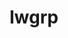 ---
title: "lwgrp"
layout: cache
categories: [package, develop]
meta: {"compilers": ["cce@=18.0.0", "gcc@=10.3.0", "gcc@=11.4.0", "gcc@=7.5.0", "gcc@=9.4.0", "oneapi@=2024.2.1"], "num_specs": 36, "num_specs_by_stack": {"e4s": 5, "e4s-cray-rhel": 4, "e4s-cray-sles": 1, "e4s-neoverse-v2": 5, "e4s-neoverse_v1": 3, "e4s-oneapi": 8, "e4s-power": 1, "radiuss": 4, "root": 36, "tutorial": 4}, "oss": ["rhel8", "sle_hpc15", "ubuntu18.04", "ubuntu20.04", "ubuntu22.04"], "platforms": ["linux"], "stacks": ["e4s", "e4s-cray-rhel", "e4s-cray-sles", "e4s-neoverse-v2", "e4s-neoverse_v1", "e4s-oneapi", "e4s-power", "radiuss", "root", "tutorial"], "targets": ["neoverse_v1", "neoverse_v2", "ppc64le", "x86_64_v3", "x86_64_v4"], "versions": ["1.0.6"]}
spec_details: [{"compiler": "cce@=18.0.0", "hash": "uwh5rbaztge7g2dc3qu64nsfogdw5xkg", "os": "rhel8", "platform": "linux", "size": "-", "stacks": ["e4s-cray-rhel", "root"], "tarball": "https://binaries.spack.io/develop/build_cache/linux-rhel8-x86_64_v3/cce-18.0.0/lwgrp-1.0.6/linux-rhel8-x86_64_v3-cce-18.0.0-lwgrp-1.0.6-uwh5rbaztge7g2dc3qu64nsfogdw5xkg.spack", "target": "x86_64_v3", "variants": ["build_system=autotools", "+shared"], "versions": ["1.0.6"]}, {"compiler": "cce@=18.0.0", "hash": "25vsc3zjawtg6rpfso5ycqvoyyqpz3yw", "os": "rhel8", "platform": "linux", "size": "-", "stacks": ["e4s-cray-rhel", "root"], "tarball": "https://binaries.spack.io/develop/build_cache/linux-rhel8-x86_64_v3/cce-18.0.0/lwgrp-1.0.6/linux-rhel8-x86_64_v3-cce-18.0.0-lwgrp-1.0.6-25vsc3zjawtg6rpfso5ycqvoyyqpz3yw.spack", "target": "x86_64_v3", "variants": ["build_system=autotools", "+shared"], "versions": ["1.0.6"]}, {"compiler": "cce@=18.0.0", "hash": "pcgeoh4bmi67fqjqry523olszf2hbozb", "os": "rhel8", "platform": "linux", "size": "-", "stacks": ["e4s-cray-rhel", "root"], "tarball": "https://binaries.spack.io/develop/build_cache/linux-rhel8-x86_64_v3/cce-18.0.0/lwgrp-1.0.6/linux-rhel8-x86_64_v3-cce-18.0.0-lwgrp-1.0.6-pcgeoh4bmi67fqjqry523olszf2hbozb.spack", "target": "x86_64_v3", "variants": ["build_system=autotools", "+shared"], "versions": ["1.0.6"]}, {"compiler": "cce@=18.0.0", "hash": "of3hl27cc367w4gvks26b5ysirx7ho4t", "os": "rhel8", "platform": "linux", "size": "-", "stacks": ["e4s-cray-rhel", "root"], "tarball": "https://binaries.spack.io/develop/build_cache/linux-rhel8-x86_64_v3/cce-18.0.0/lwgrp-1.0.6/linux-rhel8-x86_64_v3-cce-18.0.0-lwgrp-1.0.6-of3hl27cc367w4gvks26b5ysirx7ho4t.spack", "target": "x86_64_v3", "variants": ["build_system=autotools", "+shared"], "versions": ["1.0.6"]}, {"compiler": "gcc@=10.3.0", "hash": "rfsko6ccntbzie3ek5jv5gkex57cgcgo", "os": "sle_hpc15", "platform": "linux", "size": "-", "stacks": ["e4s-cray-sles", "root"], "tarball": "https://binaries.spack.io/develop/build_cache/linux-sle_hpc15-x86_64_v4/gcc-10.3.0/lwgrp-1.0.6/linux-sle_hpc15-x86_64_v4-gcc-10.3.0-lwgrp-1.0.6-rfsko6ccntbzie3ek5jv5gkex57cgcgo.spack", "target": "x86_64_v4", "variants": ["build_system=autotools", "+shared"], "versions": ["1.0.6"]}, {"compiler": "gcc@=7.5.0", "hash": "tuoblhifam4arux6ske6ata4giaevxpd", "os": "ubuntu18.04", "platform": "linux", "size": "-", "stacks": ["radiuss", "root"], "tarball": "https://binaries.spack.io/develop/build_cache/linux-ubuntu18.04-x86_64_v3/gcc-7.5.0/lwgrp-1.0.6/linux-ubuntu18.04-x86_64_v3-gcc-7.5.0-lwgrp-1.0.6-tuoblhifam4arux6ske6ata4giaevxpd.spack", "target": "x86_64_v3", "variants": ["build_system=autotools", "+shared"], "versions": ["1.0.6"]}, {"compiler": "gcc@=7.5.0", "hash": "pob5wvvnmo3pbpuf4sf52usk2zebq6b2", "os": "ubuntu18.04", "platform": "linux", "size": "-", "stacks": ["radiuss", "root"], "tarball": "https://binaries.spack.io/develop/build_cache/linux-ubuntu18.04-x86_64_v3/gcc-7.5.0/lwgrp-1.0.6/linux-ubuntu18.04-x86_64_v3-gcc-7.5.0-lwgrp-1.0.6-pob5wvvnmo3pbpuf4sf52usk2zebq6b2.spack", "target": "x86_64_v3", "variants": ["build_system=autotools", "+shared"], "versions": ["1.0.6"]}, {"compiler": "gcc@=7.5.0", "hash": "el7xy2zphcdbb3tkxjnad7e6s2zvk52v", "os": "ubuntu18.04", "platform": "linux", "size": "-", "stacks": ["radiuss", "root"], "tarball": "https://binaries.spack.io/develop/build_cache/linux-ubuntu18.04-x86_64_v3/gcc-7.5.0/lwgrp-1.0.6/linux-ubuntu18.04-x86_64_v3-gcc-7.5.0-lwgrp-1.0.6-el7xy2zphcdbb3tkxjnad7e6s2zvk52v.spack", "target": "x86_64_v3", "variants": ["build_system=autotools", "+shared"], "versions": ["1.0.6"]}, {"compiler": "gcc@=7.5.0", "hash": "ipkfikhavfbuj3jp347smbtvbtgrzv7u", "os": "ubuntu18.04", "platform": "linux", "size": "-", "stacks": ["root"], "tarball": "https://binaries.spack.io/develop/build_cache/linux-ubuntu18.04-x86_64_v3/gcc-7.5.0/lwgrp-1.0.6/linux-ubuntu18.04-x86_64_v3-gcc-7.5.0-lwgrp-1.0.6-ipkfikhavfbuj3jp347smbtvbtgrzv7u.spack", "target": "x86_64_v3", "variants": ["build_system=autotools", "+shared"], "versions": ["1.0.6"]}, {"compiler": "gcc@=7.5.0", "hash": "wj6omg3tr3lbbwnghgbfjio7bonnqlxr", "os": "ubuntu18.04", "platform": "linux", "size": "-", "stacks": ["radiuss", "root"], "tarball": "https://binaries.spack.io/develop/build_cache/linux-ubuntu18.04-x86_64_v3/gcc-7.5.0/lwgrp-1.0.6/linux-ubuntu18.04-x86_64_v3-gcc-7.5.0-lwgrp-1.0.6-wj6omg3tr3lbbwnghgbfjio7bonnqlxr.spack", "target": "x86_64_v3", "variants": ["build_system=autotools", "+shared"], "versions": ["1.0.6"]}, {"compiler": "gcc@=9.4.0", "hash": "fexfz7vccfg5e7a2vyzht3o2t4gpevhy", "os": "ubuntu20.04", "platform": "linux", "size": "-", "stacks": ["e4s-power", "root"], "tarball": "https://binaries.spack.io/develop/build_cache/linux-ubuntu20.04-ppc64le/gcc-9.4.0/lwgrp-1.0.6/linux-ubuntu20.04-ppc64le-gcc-9.4.0-lwgrp-1.0.6-fexfz7vccfg5e7a2vyzht3o2t4gpevhy.spack", "target": "ppc64le", "variants": ["build_system=autotools", "+shared"], "versions": ["1.0.6"]}, {"compiler": "gcc@=11.4.0", "hash": "ixv2kjh6tylqw7ca56cpnge3axt3pitn", "os": "ubuntu22.04", "platform": "linux", "size": "-", "stacks": ["e4s-neoverse_v1", "root"], "tarball": "https://binaries.spack.io/develop/build_cache/linux-ubuntu22.04-neoverse_v1/gcc-11.4.0/lwgrp-1.0.6/linux-ubuntu22.04-neoverse_v1-gcc-11.4.0-lwgrp-1.0.6-ixv2kjh6tylqw7ca56cpnge3axt3pitn.spack", "target": "neoverse_v1", "variants": ["build_system=autotools", "+shared"], "versions": ["1.0.6"]}, {"compiler": "gcc@=11.4.0", "hash": "zri2dlannaisg4cemyor4evxk47hcr53", "os": "ubuntu22.04", "platform": "linux", "size": "-", "stacks": ["e4s-neoverse_v1", "root"], "tarball": "https://binaries.spack.io/develop/build_cache/linux-ubuntu22.04-neoverse_v1/gcc-11.4.0/lwgrp-1.0.6/linux-ubuntu22.04-neoverse_v1-gcc-11.4.0-lwgrp-1.0.6-zri2dlannaisg4cemyor4evxk47hcr53.spack", "target": "neoverse_v1", "variants": ["build_system=autotools", "+shared"], "versions": ["1.0.6"]}, {"compiler": "gcc@=11.4.0", "hash": "naazgkocnp2orzol35gb2liuemkv2jak", "os": "ubuntu22.04", "platform": "linux", "size": "-", "stacks": ["e4s-neoverse_v1", "root"], "tarball": "https://binaries.spack.io/develop/build_cache/linux-ubuntu22.04-neoverse_v1/gcc-11.4.0/lwgrp-1.0.6/linux-ubuntu22.04-neoverse_v1-gcc-11.4.0-lwgrp-1.0.6-naazgkocnp2orzol35gb2liuemkv2jak.spack", "target": "neoverse_v1", "variants": ["build_system=autotools", "+shared"], "versions": ["1.0.6"]}, {"compiler": "gcc@=11.4.0", "hash": "utqqrmuux4kefg2gkq7zevaoj6axxhcf", "os": "ubuntu22.04", "platform": "linux", "size": "-", "stacks": ["e4s-neoverse-v2", "root"], "tarball": "https://binaries.spack.io/develop/build_cache/linux-ubuntu22.04-neoverse_v2/gcc-11.4.0/lwgrp-1.0.6/linux-ubuntu22.04-neoverse_v2-gcc-11.4.0-lwgrp-1.0.6-utqqrmuux4kefg2gkq7zevaoj6axxhcf.spack", "target": "neoverse_v2", "variants": ["build_system=autotools", "+shared"], "versions": ["1.0.6"]}, {"compiler": "gcc@=11.4.0", "hash": "4kum7r34ypweucpbjlj35z2cxpbcm7ql", "os": "ubuntu22.04", "platform": "linux", "size": "-", "stacks": ["e4s-neoverse-v2", "root"], "tarball": "https://binaries.spack.io/develop/build_cache/linux-ubuntu22.04-neoverse_v2/gcc-11.4.0/lwgrp-1.0.6/linux-ubuntu22.04-neoverse_v2-gcc-11.4.0-lwgrp-1.0.6-4kum7r34ypweucpbjlj35z2cxpbcm7ql.spack", "target": "neoverse_v2", "variants": ["build_system=autotools", "+shared"], "versions": ["1.0.6"]}, {"compiler": "gcc@=11.4.0", "hash": "ljzmson3llyyikfri4o32dicg7p277ik", "os": "ubuntu22.04", "platform": "linux", "size": "-", "stacks": ["e4s-neoverse-v2", "root"], "tarball": "https://binaries.spack.io/develop/build_cache/linux-ubuntu22.04-neoverse_v2/gcc-11.4.0/lwgrp-1.0.6/linux-ubuntu22.04-neoverse_v2-gcc-11.4.0-lwgrp-1.0.6-ljzmson3llyyikfri4o32dicg7p277ik.spack", "target": "neoverse_v2", "variants": ["build_system=autotools", "+shared"], "versions": ["1.0.6"]}, {"compiler": "gcc@=11.4.0", "hash": "2ulqqeqcif3kofpfnhjkp6rj4i4xe2qk", "os": "ubuntu22.04", "platform": "linux", "size": "-", "stacks": ["e4s-neoverse-v2", "root"], "tarball": "https://binaries.spack.io/develop/build_cache/linux-ubuntu22.04-neoverse_v2/gcc-11.4.0/lwgrp-1.0.6/linux-ubuntu22.04-neoverse_v2-gcc-11.4.0-lwgrp-1.0.6-2ulqqeqcif3kofpfnhjkp6rj4i4xe2qk.spack", "target": "neoverse_v2", "variants": ["build_system=autotools", "+shared"], "versions": ["1.0.6"]}, {"compiler": "gcc@=11.4.0", "hash": "nj6pjhxch3mmdgy46dj2o7cyfcatfpeb", "os": "ubuntu22.04", "platform": "linux", "size": "-", "stacks": ["e4s-neoverse-v2", "root"], "tarball": "https://binaries.spack.io/develop/build_cache/linux-ubuntu22.04-neoverse_v2/gcc-11.4.0/lwgrp-1.0.6/linux-ubuntu22.04-neoverse_v2-gcc-11.4.0-lwgrp-1.0.6-nj6pjhxch3mmdgy46dj2o7cyfcatfpeb.spack", "target": "neoverse_v2", "variants": ["build_system=autotools", "+shared"], "versions": ["1.0.6"]}, {"compiler": "gcc@=11.4.0", "hash": "5kze3a6j4aadvankke6is7gxe74dmoqi", "os": "ubuntu22.04", "platform": "linux", "size": "-", "stacks": ["root", "tutorial"], "tarball": "https://binaries.spack.io/develop/build_cache/linux-ubuntu22.04-x86_64_v3/gcc-11.4.0/lwgrp-1.0.6/linux-ubuntu22.04-x86_64_v3-gcc-11.4.0-lwgrp-1.0.6-5kze3a6j4aadvankke6is7gxe74dmoqi.spack", "target": "x86_64_v3", "variants": ["build_system=autotools", "+shared"], "versions": ["1.0.6"]}, {"compiler": "gcc@=11.4.0", "hash": "uu4yzq3empvxbb3eifobqm6tzxddmp7f", "os": "ubuntu22.04", "platform": "linux", "size": "-", "stacks": ["e4s", "root"], "tarball": "https://binaries.spack.io/develop/build_cache/linux-ubuntu22.04-x86_64_v3/gcc-11.4.0/lwgrp-1.0.6/linux-ubuntu22.04-x86_64_v3-gcc-11.4.0-lwgrp-1.0.6-uu4yzq3empvxbb3eifobqm6tzxddmp7f.spack", "target": "x86_64_v3", "variants": ["build_system=autotools", "+shared"], "versions": ["1.0.6"]}, {"compiler": "gcc@=11.4.0", "hash": "djoaik672a65awxp2tctr6nqezaigg74", "os": "ubuntu22.04", "platform": "linux", "size": "-", "stacks": ["e4s", "root"], "tarball": "https://binaries.spack.io/develop/build_cache/linux-ubuntu22.04-x86_64_v3/gcc-11.4.0/lwgrp-1.0.6/linux-ubuntu22.04-x86_64_v3-gcc-11.4.0-lwgrp-1.0.6-djoaik672a65awxp2tctr6nqezaigg74.spack", "target": "x86_64_v3", "variants": ["build_system=autotools", "+shared"], "versions": ["1.0.6"]}, {"compiler": "gcc@=11.4.0", "hash": "3ozec6qoxmdlssjiuxbudmga3mdr6zr4", "os": "ubuntu22.04", "platform": "linux", "size": "-", "stacks": ["root", "tutorial"], "tarball": "https://binaries.spack.io/develop/build_cache/linux-ubuntu22.04-x86_64_v3/gcc-11.4.0/lwgrp-1.0.6/linux-ubuntu22.04-x86_64_v3-gcc-11.4.0-lwgrp-1.0.6-3ozec6qoxmdlssjiuxbudmga3mdr6zr4.spack", "target": "x86_64_v3", "variants": ["build_system=autotools", "+shared"], "versions": ["1.0.6"]}, {"compiler": "gcc@=11.4.0", "hash": "tche64hzsjldbtnop6pixv74hr5judtn", "os": "ubuntu22.04", "platform": "linux", "size": "-", "stacks": ["e4s", "root"], "tarball": "https://binaries.spack.io/develop/build_cache/linux-ubuntu22.04-x86_64_v3/gcc-11.4.0/lwgrp-1.0.6/linux-ubuntu22.04-x86_64_v3-gcc-11.4.0-lwgrp-1.0.6-tche64hzsjldbtnop6pixv74hr5judtn.spack", "target": "x86_64_v3", "variants": ["build_system=autotools", "+shared"], "versions": ["1.0.6"]}, {"compiler": "gcc@=11.4.0", "hash": "ijtgq4ysiwkmr2spjv5lgw7zysgcplgl", "os": "ubuntu22.04", "platform": "linux", "size": "-", "stacks": ["root", "tutorial"], "tarball": "https://binaries.spack.io/develop/build_cache/linux-ubuntu22.04-x86_64_v3/gcc-11.4.0/lwgrp-1.0.6/linux-ubuntu22.04-x86_64_v3-gcc-11.4.0-lwgrp-1.0.6-ijtgq4ysiwkmr2spjv5lgw7zysgcplgl.spack", "target": "x86_64_v3", "variants": ["build_system=autotools", "+shared"], "versions": ["1.0.6"]}, {"compiler": "gcc@=11.4.0", "hash": "ribdiftyfwndstdmbvgf2t5hwy4lo2o6", "os": "ubuntu22.04", "platform": "linux", "size": "-", "stacks": ["root", "tutorial"], "tarball": "https://binaries.spack.io/develop/build_cache/linux-ubuntu22.04-x86_64_v3/gcc-11.4.0/lwgrp-1.0.6/linux-ubuntu22.04-x86_64_v3-gcc-11.4.0-lwgrp-1.0.6-ribdiftyfwndstdmbvgf2t5hwy4lo2o6.spack", "target": "x86_64_v3", "variants": ["build_system=autotools", "+shared"], "versions": ["1.0.6"]}, {"compiler": "gcc@=11.4.0", "hash": "2nccivpx7c7t7pqt2vocfdyx2jv4okep", "os": "ubuntu22.04", "platform": "linux", "size": "-", "stacks": ["e4s", "root"], "tarball": "https://binaries.spack.io/develop/build_cache/linux-ubuntu22.04-x86_64_v3/gcc-11.4.0/lwgrp-1.0.6/linux-ubuntu22.04-x86_64_v3-gcc-11.4.0-lwgrp-1.0.6-2nccivpx7c7t7pqt2vocfdyx2jv4okep.spack", "target": "x86_64_v3", "variants": ["build_system=autotools", "+shared"], "versions": ["1.0.6"]}, {"compiler": "gcc@=11.4.0", "hash": "johxzqdosxpz4jhksi325vgpvliai4xr", "os": "ubuntu22.04", "platform": "linux", "size": "-", "stacks": ["e4s", "root"], "tarball": "https://binaries.spack.io/develop/build_cache/linux-ubuntu22.04-x86_64_v3/gcc-11.4.0/lwgrp-1.0.6/linux-ubuntu22.04-x86_64_v3-gcc-11.4.0-lwgrp-1.0.6-johxzqdosxpz4jhksi325vgpvliai4xr.spack", "target": "x86_64_v3", "variants": ["build_system=autotools", "+shared"], "versions": ["1.0.6"]}, {"compiler": "oneapi@=2024.2.1", "hash": "eghr2rty5udgvfje6bcrm3a2yvtro55z", "os": "ubuntu22.04", "platform": "linux", "size": "-", "stacks": ["e4s-oneapi", "root"], "tarball": "https://binaries.spack.io/develop/build_cache/linux-ubuntu22.04-x86_64_v3/oneapi-2024.2.1/lwgrp-1.0.6/linux-ubuntu22.04-x86_64_v3-oneapi-2024.2.1-lwgrp-1.0.6-eghr2rty5udgvfje6bcrm3a2yvtro55z.spack", "target": "x86_64_v3", "variants": ["build_system=autotools", "+shared"], "versions": ["1.0.6"]}, {"compiler": "oneapi@=2024.2.1", "hash": "2dak565jaxxka2gs66k7eboy7jhcnbyw", "os": "ubuntu22.04", "platform": "linux", "size": "-", "stacks": ["e4s-oneapi", "root"], "tarball": "https://binaries.spack.io/develop/build_cache/linux-ubuntu22.04-x86_64_v3/oneapi-2024.2.1/lwgrp-1.0.6/linux-ubuntu22.04-x86_64_v3-oneapi-2024.2.1-lwgrp-1.0.6-2dak565jaxxka2gs66k7eboy7jhcnbyw.spack", "target": "x86_64_v3", "variants": ["build_system=autotools", "+shared"], "versions": ["1.0.6"]}, {"compiler": "oneapi@=2024.2.1", "hash": "jdw4kgkpqrmiwj7szflquacny626ey4x", "os": "ubuntu22.04", "platform": "linux", "size": "-", "stacks": ["e4s-oneapi", "root"], "tarball": "https://binaries.spack.io/develop/build_cache/linux-ubuntu22.04-x86_64_v3/oneapi-2024.2.1/lwgrp-1.0.6/linux-ubuntu22.04-x86_64_v3-oneapi-2024.2.1-lwgrp-1.0.6-jdw4kgkpqrmiwj7szflquacny626ey4x.spack", "target": "x86_64_v3", "variants": ["build_system=autotools", "+shared"], "versions": ["1.0.6"]}, {"compiler": "oneapi@=2024.2.1", "hash": "3zdtf5m733lovjg3sm32jo7ygkyjtr5b", "os": "ubuntu22.04", "platform": "linux", "size": "-", "stacks": ["e4s-oneapi", "root"], "tarball": "https://binaries.spack.io/develop/build_cache/linux-ubuntu22.04-x86_64_v3/oneapi-2024.2.1/lwgrp-1.0.6/linux-ubuntu22.04-x86_64_v3-oneapi-2024.2.1-lwgrp-1.0.6-3zdtf5m733lovjg3sm32jo7ygkyjtr5b.spack", "target": "x86_64_v3", "variants": ["build_system=autotools", "+shared"], "versions": ["1.0.6"]}, {"compiler": "oneapi@=2024.2.1", "hash": "kpr6uygfxapz7sx54lmmpa44xtvrkdv5", "os": "ubuntu22.04", "platform": "linux", "size": "-", "stacks": ["e4s-oneapi", "root"], "tarball": "https://binaries.spack.io/develop/build_cache/linux-ubuntu22.04-x86_64_v3/oneapi-2024.2.1/lwgrp-1.0.6/linux-ubuntu22.04-x86_64_v3-oneapi-2024.2.1-lwgrp-1.0.6-kpr6uygfxapz7sx54lmmpa44xtvrkdv5.spack", "target": "x86_64_v3", "variants": ["build_system=autotools", "+shared"], "versions": ["1.0.6"]}, {"compiler": "oneapi@=2024.2.1", "hash": "wtkf4l6vfpwt7hkmcwpfhm4thin3bloi", "os": "ubuntu22.04", "platform": "linux", "size": "-", "stacks": ["e4s-oneapi", "root"], "tarball": "https://binaries.spack.io/develop/build_cache/linux-ubuntu22.04-x86_64_v3/oneapi-2024.2.1/lwgrp-1.0.6/linux-ubuntu22.04-x86_64_v3-oneapi-2024.2.1-lwgrp-1.0.6-wtkf4l6vfpwt7hkmcwpfhm4thin3bloi.spack", "target": "x86_64_v3", "variants": ["build_system=autotools", "+shared"], "versions": ["1.0.6"]}, {"compiler": "oneapi@=2024.2.1", "hash": "dfl5on7gwpnkkjcs6fb2neni3wihhjwe", "os": "ubuntu22.04", "platform": "linux", "size": "-", "stacks": ["e4s-oneapi", "root"], "tarball": "https://binaries.spack.io/develop/build_cache/linux-ubuntu22.04-x86_64_v3/oneapi-2024.2.1/lwgrp-1.0.6/linux-ubuntu22.04-x86_64_v3-oneapi-2024.2.1-lwgrp-1.0.6-dfl5on7gwpnkkjcs6fb2neni3wihhjwe.spack", "target": "x86_64_v3", "variants": ["build_system=autotools", "+shared"], "versions": ["1.0.6"]}, {"compiler": "oneapi@=2024.2.1", "hash": "dhvnxjyo4apzmcdrprvghj2swfwnh5p7", "os": "ubuntu22.04", "platform": "linux", "size": "-", "stacks": ["e4s-oneapi", "root"], "tarball": "https://binaries.spack.io/develop/build_cache/linux-ubuntu22.04-x86_64_v3/oneapi-2024.2.1/lwgrp-1.0.6/linux-ubuntu22.04-x86_64_v3-oneapi-2024.2.1-lwgrp-1.0.6-dhvnxjyo4apzmcdrprvghj2swfwnh5p7.spack", "target": "x86_64_v3", "variants": ["build_system=autotools", "+shared"], "versions": ["1.0.6"]}]
---